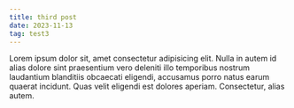 ```yaml
---
title: third post
date: 2023-11-13
tag: test3
---
```


Lorem ipsum dolor sit, amet consectetur adipisicing elit. Nulla in autem id alias dolore sint praesentium vero deleniti illo temporibus nostrum laudantium blanditiis obcaecati eligendi, accusamus porro natus earum quaerat incidunt. Quas velit eligendi est dolores aperiam. Consectetur, alias autem.
